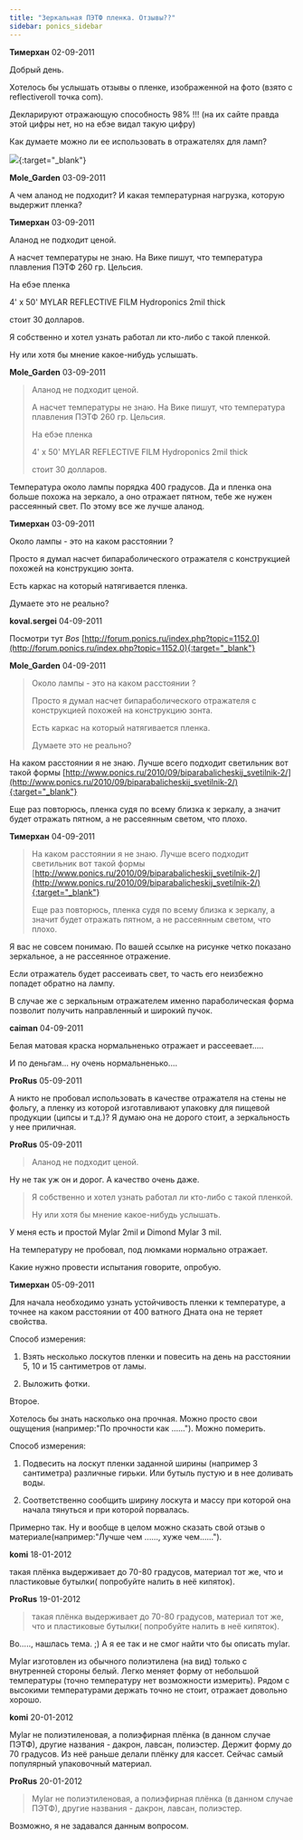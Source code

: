 ```yaml
---
title: "Зеркальная ПЭТФ пленка. Отзывы??"
sidebar: ponics_sidebar
---
```


**Тимерхан** 02-09-2011

Добрый день. 

Хотелось бы услышать отзывы о пленке, изображенной на фото (взято с reflectiveroll точка com).

Декларируют отражающую способность 98% !!! (на их сайте правда этой цифры нет, но на ебэе видал такую цифру)

Как думаете можно ли ее использовать в отражателях для ламп?

[![](/attachimages/8347_coinonend.jpg)](https://t.me/ponics_ru_files/6311){:target="_blank"}

**Mole_Garden** 03-09-2011

А чем аланод не подходит? И какая температурная нагрузка, которую выдержит пленка?


**Тимерхан** 03-09-2011

Аланод не подходит ценой.

А насчет температуры не знаю. На Вике пишут, что температура плавления ПЭТФ 260 гр. Цельсия.

На ебэе пленка 

4&#039; x 50&#039; MYLAR REFLECTIVE FILM Hydroponics 2mil thick

стоит 30 долларов.

Я собственно и хотел узнать работал ли кто-либо с такой пленкой.

Ну или хотя бы мнение какое-нибудь услышать.


**Mole_Garden** 03-09-2011

> Аланод не подходит ценой.
> 
> А насчет температуры не знаю. На Вике пишут, что температура плавления ПЭТФ 260 гр. Цельсия.
> 
> На ебэе пленка 
> 
> 4&#039; x 50&#039; MYLAR REFLECTIVE FILM Hydroponics 2mil thick
> 
> стоит 30 долларов.

Температура около лампы порядка 400 градусов. Да и пленка она больше похожа на зеркало, а оно отражает пятном, тебе же нужен рассеянный свет. По этому все же лучше аланод. 


**Тимерхан** 03-09-2011

Около лампы - это на каком расстоянии ? 

Просто я думал насчет бипараболического отражателя с конструкцией похожей на конструкцию зонта.

Есть каркас на который натягивается пленка. 

Думаете это не реально?


**koval.sergei** 04-09-2011

Посмотри тут *Bos* [http://forum.ponics.ru/index.php?topic=1152.0](http://forum.ponics.ru/index.php?topic=1152.0){:target="_blank"}


**Mole_Garden** 04-09-2011

> Около лампы - это на каком расстоянии ? 
> 
> Просто я думал насчет бипараболического отражателя с конструкцией похожей на конструкцию зонта.
> 
> Есть каркас на который натягивается пленка. 
> 
> Думаете это не реально?

На каком расстоянии я не знаю. Лучше всего подходит светильник вот такой формы [http://www.ponics.ru/2010/09/biparabalicheskij_svetilnik-2/](http://www.ponics.ru/2010/09/biparabalicheskij_svetilnik-2/){:target="_blank"}

Еще раз повторюсь, пленка судя по всему близка к зеркалу, а значит будет отражать пятном, а не рассеянным светом, что плохо.


**Тимерхан** 04-09-2011

> На каком расстоянии я не знаю. Лучше всего подходит светильник вот такой формы [http://www.ponics.ru/2010/09/biparabalicheskij_svetilnik-2/](http://www.ponics.ru/2010/09/biparabalicheskij_svetilnik-2/){:target="_blank"}
> 
> Еще раз повторюсь, пленка судя по всему близка к зеркалу, а значит будет отражать пятном, а не рассеянным светом, что плохо.

Я вас не совсем понимаю. По вашей ссылке на рисунке четко показано зеркальное, а не рассеянное отражение.

Если отражатель будет рассеивать свет, то часть его неизбежно попадет обратно на лампу.

В случае же с зеркальным отражателем именно параболическая форма позволит получить направленный и широкий пучок.


**caiman** 04-09-2011

Белая матовая краска нормальненько отражает и рассеевает.....

И по деньгам... ну очень нормальненько....


**ProRus** 05-09-2011

А никто не пробовал использовать в качестве отражателя на стены не фольгу, а пленку из которой изготавливают упаковку для пищевой продукции (ципсы и т.д.)? Я думаю она не дорого стоит, а зеркальность у нее приличная.


**ProRus** 05-09-2011

> Аланод не подходит ценой.

Ну не так уж он и дорог. А качество очень даже.

> Я собственно и хотел узнать работал ли кто-либо с такой пленкой.
> 
> Ну или хотя бы мнение какое-нибудь услышать.

У меня есть и простой Mylar 2mil и Dimond Mylar 3 mil.

На температуру не пробовал, под люмками нормально отражает.

Какие нужно провести испытания говорите, опробую.


**Тимерхан** 05-09-2011

Для начала необходимо узнать устойчивость пленки к температуре, а точнее на каком расстоянии от 400 ватного Дната она не теряет свойства. 

Способ измерения:

1. Взять несколько лоскутов пленки и повесить на день на расстоянии 5, 10 и 15 сантиметров от ламы.

2. Выложить фотки.

Второе.

Хотелось бы знать насколько она прочная. Можно просто свои ощущения (например:"По прочности как ......"). Можно померить.

Способ измерения:

1. Подвесить на лоскут пленки заданной ширины (например 3 сантиметра) различные гирьки. Или бутыль пустую и в нее доливать воды.

2. Соответственно сообщить ширину лоскута и массу при которой она начала тянуться и при которой порвалась.

Примерно так. Ну и вообще в целом можно сказать свой отзыв о материале(например:"Лучше чем ......, хуже чем......").


**komi** 18-01-2012

такая плёнка выдерживает до 70-80 градусов, материал тот же, что и пластиковые бутылки( попробуйте налить в неё кипяток).


**ProRus** 19-01-2012

> такая плёнка выдерживает до 70-80 градусов, материал тот же, что и пластиковые бутылки( попробуйте налить в неё кипяток).

Во....., нашлась тема. ;) А я ее так и не смог найти что бы описать mylar.

Mylar изготовлен из обычного полиэтилена (на вид) только с внутренней стороны белый. Легко меняет форму от небольшой температуры (точно температуру нет возможности измерить). Рядом с высокими температурами держать точно не стоит, отражает довольно хорошо.


**komi** 20-01-2012

Mylar не полиэтиленовая, а полиэфирная плёнка (в данном случае ПЭТФ), другие названия - дакрон, лавсан, полиэстер. Держит форму до 70 градусов. Из неё раньше делали плёнку для кассет. Сейчас самый популярный упаковочный материал.


**ProRus** 20-01-2012

> Mylar не полиэтиленовая, а полиэфирная плёнка (в данном случае ПЭТФ), другие названия - дакрон, лавсан, полиэстер. 

Возможно, я не задавался данным вопросом.


